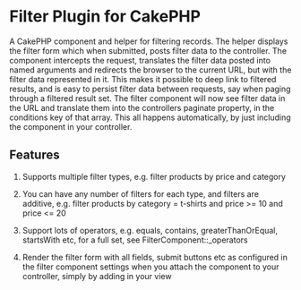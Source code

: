 # Filter Plugin for CakePHP

A CakePHP component and helper for filtering records. The helper displays the
filter form which when submitted, posts filter data to the controller. The
component intercepts the request, translates the filter data posted into named
arguments and redirects the browser to the current URL, but with the filter data
represented in it. This makes it possible to deep link to filtered results, and
is easy to persist filter data between requests, say when paging through a
filtered result set. The filter component will now see filter data in the URL
and translate them into the controllers paginate property, in the conditions key
of that array. This all happens automatically, by just including the component
in your controller.

## Features

1. Supports multiple filter types, e.g. filter products by price and category

2. You can have any number of filters for each type, and filters are additive,
e.g. filter products by category = t-shirts and price >= 10 and price <= 20

3. Support lots of operators, e.g. equals, contains, greaterThanOrEqual,
startsWith etc, for a full set, see FilterComponent::_operators

4. Render the filter form with all fields, submit buttons etc as configured in
the filter component settings when you attach the component to your controller,
simply by adding <?php echo $filter; ?> in your view